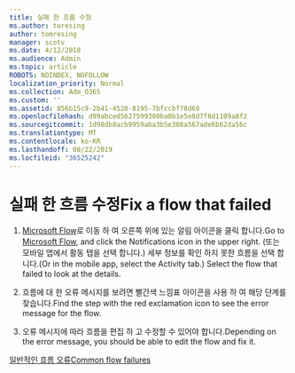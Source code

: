 ```yaml
---
title: 실패 한 흐름 수정
ms.author: toresing
author: tomresing
manager: scotv
ms.date: 4/12/2018
ms.audience: Admin
ms.topic: article
ROBOTS: NOINDEX, NOFOLLOW
localization_priority: Normal
ms.collection: Adm_O365
ms.custom: ''
ms.assetid: 856b15c9-2b41-4528-8195-7bfccbf78d69
ms.openlocfilehash: d99abced5627599380ba8b1e5e8d7f8d1109a8f2
ms.sourcegitcommit: 1d98db8acb9959aba3b5e308a567ade6b62da56c
ms.translationtype: MT
ms.contentlocale: ko-KR
ms.lasthandoff: 08/22/2019
ms.locfileid: "36525242"
---
```

# <a name="fix-a-flow-that-failed"></a><span data-ttu-id="63d5c-102">실패 한 흐름 수정</span><span class="sxs-lookup"><span data-stu-id="63d5c-102">Fix a flow that failed</span></span>

1. <span data-ttu-id="63d5c-103">[Microsoft Flow](https://flow.microsoft.com/)로 이동 하 여 오른쪽 위에 있는 알림 아이콘을 클릭 합니다.</span><span class="sxs-lookup"><span data-stu-id="63d5c-103">Go to [Microsoft Flow](https://flow.microsoft.com/), and click the Notifications icon in the upper right.</span></span> <span data-ttu-id="63d5c-104">(또는 모바일 앱에서 활동 탭을 선택 합니다.) 세부 정보를 확인 하지 못한 흐름을 선택 합니다.</span><span class="sxs-lookup"><span data-stu-id="63d5c-104">(Or in the mobile app, select the Activity tab.) Select the flow that failed to look at the details.</span></span>
    
2. <span data-ttu-id="63d5c-105">흐름에 대 한 오류 메시지를 보려면 빨간색 느낌표 아이콘을 사용 하 여 해당 단계를 찾습니다.</span><span class="sxs-lookup"><span data-stu-id="63d5c-105">Find the step with the red exclamation icon to see the error message for the flow.</span></span>
    
3. <span data-ttu-id="63d5c-106">오류 메시지에 따라 흐름을 편집 하 고 수정할 수 있어야 합니다.</span><span class="sxs-lookup"><span data-stu-id="63d5c-106">Depending on the error message, you should be able to edit the flow and fix it.</span></span> 
    
[<span data-ttu-id="63d5c-107">일반적인 흐름 오류</span><span class="sxs-lookup"><span data-stu-id="63d5c-107">Common flow failures</span></span>](https://go.microsoft.com/fwlink/?linkid=872110)
  

